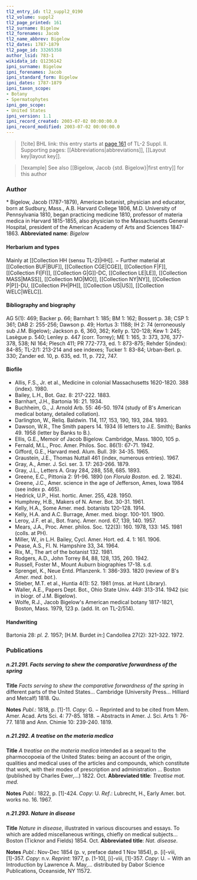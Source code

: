 ```yaml
---
tl2_entry_id: tl2_suppl2_0190
tl2_volume: suppl2
tl2_page_printed: 161
tl2_surname: Bigelow
tl2_forenames: Jacob
tl2_name_abbrev: Bigelow
tl2_dates: 1787-1879
tl2_page_id: 33265358
author_lsid: 783-1
wikidata_id: Q1236142
ipni_surname: Bigelow
ipni_forenames: Jacob
ipni_standard_form: Bigelow
ipni_dates: 1787-1879
ipni_taxon_scope: 
- Botany
- Spermatophytes
ipni_geo_scope: 
- United States
ipni_version: 1.1
ipni_record_created: 2003-07-02 00:00:00.0
ipni_record_modified: 2003-07-02 00:00:00.0
---
```



> [!cite] BHL link: this entry starts at [page 161](https://www.biodiversitylibrary.org/page/33265358) of TL-2 Suppl. II.
> Supporting pages: [[Abbreviations|abbreviations]], [[Layout key|layout key]].

> [!example] See also [[Bigelow, Jacob {std. Bigelow}|first entry]] for this author

### Author

\* Bigelow, Jacob (1787-1879), American botanist, physician and educator, born at Sudbury, Mass., A.B. Harvard College 1806, M.D. University of Pennsylvania 1810, began practicing medicine 1810, professor of materia medica in Harvard 1815-1855, also physician to the Massachusetts General Hospital, president of the American Academy of Arts and Sciences 1847-1863. 
**Abbreviated name**: *Bigelow*

#### Herbarium and types

Mainly at [[Collection HH (sensu TL-2)|HH]]. − Further material at [[Collection BUF|BUF]], [[Collection CGE|CGE]], [[Collection F|F]], [[Collection FI|FI]], [[Collection G|G]]-DC, [[Collection LE|LE]], [[Collection MASS|MASS]], [[Collection MO|MO]], [[Collection NY|NY]], [[Collection P|P]]-DU, [[Collection PH|PH]], [[Collection US|US]], [[Collection WELC|WELC]].

#### Bibliography and biography

AG 5(1): 469; Backer p. 66; Barnhart 1: 185; BM 1: 162; Bossert p. 38; CSP 1: 361; DAB 2: 255-256; Dawson p. 49; Hortus 3: 1188; IH 2: 74 (erroneously sub J.M. Bigelow); Jackson p. 6, 360, 362; Kelly p. 120-128; Kew 1: 245; Lasègue p. 540; Lenley p. 447 (corr. Torrey); ME 1: 165, 3: 373, 376, 377-378, 538; NI 164; Plesch 411; PR 772-773, ed. 1: 873-875; Rehder 5(index): 84-85; TL-2/1: 213-214 and see indexes; Tucker 1: 83-84; Urban-Berl. p. 330; Zander ed. 10, p. 635, ed. 11, p. 722, 747.

#### Biofile

- Allis, F.S., Jr. et al., Medicine in colonial Massachusetts 1620-1820. 388 (index). 1980.
- Bailey, L.H., Bot. Gaz. 8: 217-222. 1883.
- Barnhart, J.H., Bartonia 16: 21. 1934.
- Buchheim, G., J. Arnold Arb. 55: 46-50. 1974 (study of B's American medical botany, detailed collation).
- Darlington, W., Reliq. Baldwin. 114, 117, 153, 190, 193, 284. 1893.
- Dawson, W.R., The Smith papers 14. 1934 (6 letters to J.E. Smith); Banks 49. 1958 (letter by Banks to B.).
- Ellis, G.E., Memoir of Jacob Bigelow. Cambridge, Mass. 1800, 105 p.
- Fernald, M.L., Proc. Amer. Philos. Soc. 86(1): 67-71. 1942.
- Gifford, G.E., Harvard med. Alum. Bull. 39: 34-35. 1965.
- Graustein, J.E., Thomas Nuttall 461 (index, numerous entries). 1967.
- Gray, A., Amer. J. Sci. ser. 3. 17: 263-266. 1879.
- Gray, J.L., Letters A. Gray 284, 288, 558, 685. 1893.
- Greene, E.C., Pittonia 2: 91-96. 1890 (on *Florula Boston*. ed. 2. 1824).
- Greene, J.C., Amer. science in the age of Jefferson, Ames, Iowa 1984 (see index p. 465).
- Hedrick, U.P., Hist. hortic. Amer. 255, 428. 1950.
- Humphrey, H.B., Makers of N. Amer. Bot. 30-31. 1961.
- Kelly, H.A., Some Amer. med. botanists 120-128. 1914.
- Kelly, H.A. and A.C. Burrage, Amer. med. biogr. 100-101. 1900.
- Leroy, J.F. et al., Bot. franç. Amer. nord. 67, 139, 140. 1957.
- Mears, J.A., Proc. Amer. philos. Soc. 122(3): 160. 1978, 133: 145. 1981 (colls. at PH).
- Miller, W., *in* L.H. Bailey, Cycl. Amer. Hort. ed. 4. 1: 161. 1906.
- Pease, A.S., Fl. N. Hampshire 33, 34. 1964.
- Rix, M., The art of the botanist 132. 1981.
- Rodgers, A.D., John Torrey 84, 88, 128, 135, 260. 1942.
- Russell, Foster M., Mount Auburn biographies 17-18. s.d.
- Sprengel, K., Neue Entd. Pflanzenk. 1: 386-393. 1820 (review of B's *Amer. med. bot.*).
- Stieber, M.T. et al., Huntia 4(1): 52. 1981 (mss. at Hunt Library).
- Waller, A.E., Papers Dept. Bot., Ohio State Univ. 449: 313-314. 1942 (sic in biogr. of J.M. Bigelow).
- Wolfe, R.J., Jacob Bigelow's American medical botany 1817-1821, Boston, Mass. 1979, 123 p. (add. lit. on TL-2/514).

#### Handwriting

Bartonia 28: *pl. 2.* 1957; \[H.M. Burdet *in*:\] Candollea 27(2): 321-322. 1972.

### Publications

##### n.21.291. Facts serving to shew the comparative forwardness of the spring

**Title**
*Facts serving to shew the comparative forwardness of the spring* in different parts of the United States... Cambridge (University Press... Hilliard and Metcalf) 1818. Qu.

**Notes**
*Publ*.: 1818, p. \[1\]-11. *Copy*: G. − Reprinted and to be cited from Mem. Amer. Acad. Arts Sci. 4: 77-85. 1818. − Abstracts in Amer. J. Sci. Arts 1: 76-77. 1818 and Ann. Chimie 10: 239-240. 1819.

##### n.21.292. A treatise on the materia medica

**Title**
*A treatise on the materia medica* intended as a sequel to the pharmocopoeia of the United States: being an account of the origin, qualities and medical uses of the articles and compounds, which constitute that work, with their modes of prescription and administration ... Boston (published by Charles Ewer,...) 1822. Oct.
**Abbreviated title**: *Treatise mat. med.*

**Notes**
*Publ*.: 1822, p. \[1\]-424. *Copy*: U.
*Ref*.: Lubrecht, H., Early Amer. bot. works no. 16. 1967.

##### n.21.293. Nature in disease

**Title**
*Nature in disease*, illustrated in various discourses and essays. To which are added miscellaneous writings, chiefly on medical subjects... Boston (Ticknor and Fields) 1854. Oct.
**Abbreviated title**: *Nat. disease*.

**Notes**
*Publ*.: Nov-Dec 1854 (p. v, preface dated 1 Nov 1854), p. \[i\]-viii, \[1\]-357. *Copy*: n.v.
*Reprint*: 1977, p. \[1-10\], \[i\]-viii, \[1\]-357. *Copy*: U. − With an Introduction by Lawrence A. May,... distributed by Dabor Science Publications, Oceanside, NY 11572.

